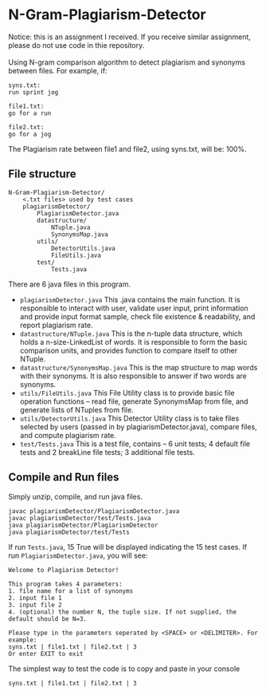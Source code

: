 # N-Gram-Plagiarism-Detector
Notice: this is an assignment I received. If you receive similar assignment, please do not use code in thie repository.<br /><br />
Using N-gram comparison algorithm to detect plagiarism and synonyms between files. For example, if:
```
syns.txt:
run sprint jog

file1.txt:
go for a run

file2.txt:
go for a jog
```

The Plagiarism rate between file1 and file2, using syns.txt, will be: 100%.

## File structure
```
N-Gram-Plagiarism-Detector/
	<.txt files> used by test cases
	plagiarismDetector/
		PlagiarismDetector.java
		datastructure/
			NTuple.java
			SynonymsMap.java
		utils/
			DetectorUtils.java
			FileUtils.java
		test/
			Tests.java
```

There are 6 java files in this program.
- ```plagiarismDetector.java```
This .java contains the main function. It is responsible to interact with user, validate user input, print information and provide input format sample, check file existence & readability, and report plagiarism rate.
- ```datastructure/NTuple.java```
This is the n-tuple data structure, which holds a n-size-LinkedList of words. It is responsible to form the basic comparison units, and provides function to compare itself to other NTuple.
- ```datastructure/SynonymsMap.java```
This is the map structure to map words with their synonyms. It is also responsible to answer if two words are synonyms.
- ```utils/FileUtils.java```
This File Utility class is to provide basic file operation functions – read file, generate SynonymsMap from file, and generate lists of NTuples from file.
- ```utils/DetectorUtils.java```
This Detector Utility class is to take files selected by users (passed in by plagiarismDetector.java), compare files, and compute plagiarism rate.
- ```test/Tests.java```
This is a test file, contains –
6 unit tests;
4 default file tests and 2 breakLine file tests;
3 additional file tests.

## Compile and Run files
Simply unzip, compile, and run java files.
```
javac plagiarismDetector/PlagiarismDetector.java
javac plagiarismDetector/test/Tests.java
java plagiarismDetector/PlagiarismDetector
java plagiarismDetector/test/Tests
```

If run `Tests.java`, 15 True will be displayed indicating the 15 test cases.
If run `PlagiarismDetector.java`, you will see:
```
Welcome to Plagiarism Detector!

This program takes 4 parameters:
1. file name for a list of synonyms
2. input file 1
3. input file 2
4. (optional) the number N, the tuple size. If not supplied, the default should be N=3.

Please type in the parameters seperated by <SPACE> or <DELIMITER>. For example:
syns.txt | file1.txt | file2.txt | 3
Or enter EXIT to exit
```
The simplest way to test the code is to copy and paste in your console
```
syns.txt | file1.txt | file2.txt | 3
```
